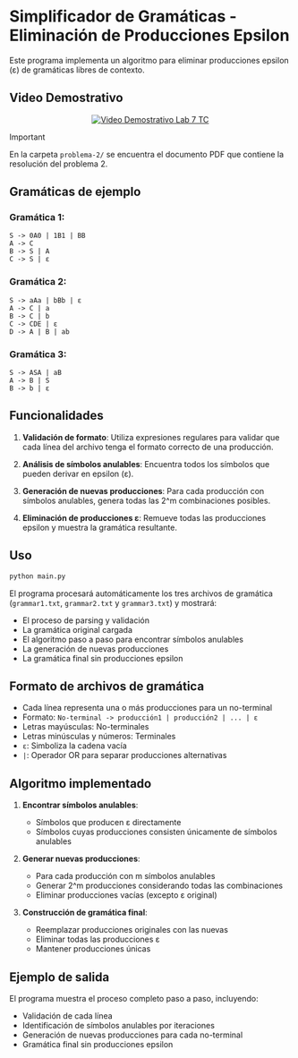 # Simplificador de Gramáticas - Eliminación de Producciones Epsilon

Este programa implementa un algoritmo para eliminar producciones epsilon (ε) de gramáticas libres de contexto.

## Video Demostrativo

<p align="center">
  <a href="https://www.youtube.com/watch?v=UaxwvCaheGs">
    <img src="https://img.youtube.com/vi/UaxwvCaheGs/0.jpg" alt="Video Demostrativo Lab 7 TC">
  </a>
</p>

> [!IMPORTANT]
> En la carpeta `problema-2/` se encuentra el documento PDF que contiene la resolución del problema 2.

## Gramáticas de ejemplo

### Gramática 1:
```
S -> 0A0 | 1B1 | BB
A -> C
B -> S | A
C -> S | ε
```

### Gramática 2:
```
S -> aAa | bBb | ε
A -> C | a
B -> C | b
C -> CDE | ε
D -> A | B | ab
```

### Gramática 3:
```
S -> ASA | aB
A -> B | S
B -> b | ε
```

## Funcionalidades

1. **Validación de formato**: Utiliza expresiones regulares para validar que cada línea del archivo tenga el formato correcto de una producción.

2. **Análisis de símbolos anulables**: Encuentra todos los símbolos que pueden derivar en epsilon (ε).

3. **Generación de nuevas producciones**: Para cada producción con símbolos anulables, genera todas las 2^m combinaciones posibles.

4. **Eliminación de producciones ε**: Remueve todas las producciones epsilon y muestra la gramática resultante.

## Uso

```bash
python main.py
```

El programa procesará automáticamente los tres archivos de gramática (`grammar1.txt`, `grammar2.txt` y `grammar3.txt`) y mostrará:

- El proceso de parsing y validación
- La gramática original cargada
- El algoritmo paso a paso para encontrar símbolos anulables
- La generación de nuevas producciones
- La gramática final sin producciones epsilon

## Formato de archivos de gramática

- Cada línea representa una o más producciones para un no-terminal
- Formato: `No-terminal -> producción1 | producción2 | ... | ε`
- Letras mayúsculas: No-terminales
- Letras minúsculas y números: Terminales
- `ε`: Simboliza la cadena vacía
- `|`: Operador OR para separar producciones alternativas

## Algoritmo implementado

1. **Encontrar símbolos anulables**:
   - Símbolos que producen ε directamente
   - Símbolos cuyas producciones consisten únicamente de símbolos anulables

2. **Generar nuevas producciones**:
   - Para cada producción con m símbolos anulables
   - Generar 2^m producciones considerando todas las combinaciones
   - Eliminar producciones vacías (excepto ε original)

3. **Construcción de gramática final**:
   - Reemplazar producciones originales con las nuevas
   - Eliminar todas las producciones ε
   - Mantener producciones únicas

## Ejemplo de salida

El programa muestra el proceso completo paso a paso, incluyendo:
- Validación de cada línea
- Identificación de símbolos anulables por iteraciones
- Generación de nuevas producciones para cada no-terminal
- Gramática final sin producciones epsilon
